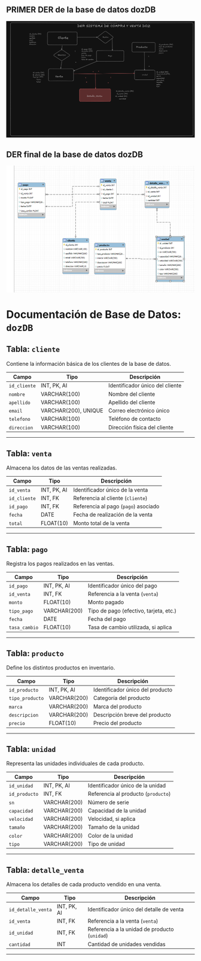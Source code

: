 ## PRIMER DER de la base de datos dozDB

![alt text](DER_INICIAL.PNG)

## DER final de la base de datos dozDB

![alt text](DER_FINAL.PNG)

# Documentación de Base de Datos: `dozDB`

## Tabla: `cliente`
Contiene la información básica de los clientes de la base de datos.

| Campo        | Tipo           | Descripción                            |
|--------------|----------------|----------------------------------------|
| `id_cliente` | INT, PK, AI    | Identificador único del cliente        |
| `nombre`     | VARCHAR(100)   | Nombre del cliente                     |
| `apellido`   | VARCHAR(100)   | Apellido del cliente                   |
| `email`      | VARCHAR(200), UNIQUE | Correo electrónico único         |
| `telefono`   | VARCHAR(100)   | Teléfono de contacto                   |
| `direccion`  | VARCHAR(100)   | Dirección física del cliente           |

---

## Tabla: `venta`
Almacena los datos de las ventas realizadas.

| Campo        | Tipo           | Descripción                            |
|--------------|----------------|----------------------------------------|
| `id_venta`   | INT, PK, AI    | Identificador único de la venta        |
| `id_cliente` | INT, FK        | Referencia al cliente (`cliente`)      |
| `id_pago`    | INT, FK        | Referencia al pago (`pago`) asociado   |
| `fecha`      | DATE           | Fecha de realización de la venta       |
| `total`      | FLOAT(10)      | Monto total de la venta                |

---

## Tabla: `pago`
Registra los pagos realizados en las ventas.

| Campo         | Tipo           | Descripción                            |
|---------------|----------------|----------------------------------------|
| `id_pago`     | INT, PK, AI    | Identificador único del pago           |
| `id_venta`    | INT, FK        | Referencia a la venta (`venta`)        |
| `monto`       | FLOAT(10)      | Monto pagado                           |
| `tipo_pago`   | VARCHAR(200)   | Tipo de pago (efectivo, tarjeta, etc.) |
| `fecha`       | DATE           | Fecha del pago                         |
| `tasa_cambio` | FLOAT(10)      | Tasa de cambio utilizada, si aplica    |

---

## Tabla: `producto`
Define los distintos productos en inventario.

| Campo           | Tipo           | Descripción                            |
|-----------------|----------------|----------------------------------------|
| `id_producto`   | INT, PK, AI    | Identificador único del producto       |
| `tipo_producto` | VARCHAR(200)   | Categoría del producto                 |
| `marca`         | VARCHAR(200)   | Marca del producto                     |
| `descripcion`   | VARCHAR(200)   | Descripción breve del producto         |
| `precio`        | FLOAT(10)      | Precio del producto                    |

---

## Tabla: `unidad`
Representa las unidades individuales de cada producto.

| Campo         | Tipo           | Descripción                            |
|---------------|----------------|----------------------------------------|
| `id_unidad`   | INT, PK, AI    | Identificador único de la unidad       |
| `id_producto` | INT, FK        | Referencia al producto (`producto`)    |
| `sn`          | VARCHAR(200)   | Número de serie                        |
| `capacidad`   | VARCHAR(200)   | Capacidad de la unidad                 |
| `velocidad`   | VARCHAR(200)   | Velocidad, si aplica                   |
| `tamaño`      | VARCHAR(200)   | Tamaño de la unidad                    |
| `color`       | VARCHAR(200)   | Color de la unidad                     |
| `tipo`        | VARCHAR(200)   | Tipo de unidad                         |

---

## Tabla: `detalle_venta`
Almacena los detalles de cada producto vendido en una venta.

| Campo             | Tipo           | Descripción                                   |
|-------------------|----------------|----------------------------------------       |
| `id_detalle_venta`| INT, PK, AI    | Identificador único del detalle de venta      |
| `id_venta`        | INT, FK        | Referencia a la venta (`venta`)               |
| `id_unidad`       | INT, FK        | Referencia a la unidad de producto (`unidad`) |
| `cantidad`        | INT            | Cantidad de unidades vendidas                 |

---

